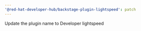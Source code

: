 ```yaml
---
'@red-hat-developer-hub/backstage-plugin-lightspeed': patch
---
```


Update the plugin name to Developer lightspeed
